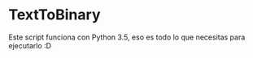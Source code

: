 # TextToBinary
Este script funciona con Python 3.5, eso es todo lo que necesitas para ejecutarlo :D
